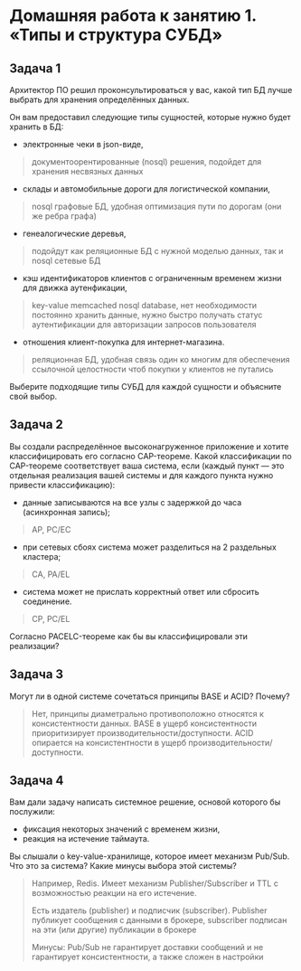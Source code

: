 # Домашняя работа к занятию 1. «Типы и структура СУБД»## Задача 1Архитектор ПО решил проконсультироваться у вас, какой тип БД лучше выбрать для хранения определённых данных.Он вам предоставил следующие типы сущностей, которые нужно будет хранить в БД:- электронные чеки в json-виде,> документоорентированные (nosql) решения, подойдет для хранения несвязных данных- склады и автомобильные дороги для логистической компании,> nosql графовые БД, удобная оптимизация пути по дорогам (они же ребра графа)- генеалогические деревья,> подойдут как реляционные БД с нужной моделью данных, так и nosql сетевые БД- кэш идентификаторов клиентов с ограниченным временем жизни для движка аутенфикации,> key-value memcached nosql database, нет необходимости постоянно хранить данные, нужно быстро получать статус аутентификации для авторизации запросов пользователя - отношения клиент-покупка для интернет-магазина.> реляционная БД, удобная связь один ко многим для обеспечения ссылочной целостности чтоб покупки у клиентов не путалисьВыберите подходящие типы СУБД для каждой сущности и объясните свой выбор.## Задача 2Вы создали распределённое высоконагруженное приложение и хотите классифицировать его согласно CAP-теореме. Какой классификации по CAP-теореме соответствует ваша система, если (каждый пункт — это отдельная реализация вашей системы и для каждого пункта нужно привести классификацию):- данные записываются на все узлы с задержкой до часа (асинхронная запись);> AP, PC/EC- при сетевых сбоях система может разделиться на 2 раздельных кластера;> CA, PA/EL- система может не прислать корректный ответ или сбросить соединение.> CP, PC/ELСогласно PACELC-теореме как бы вы классифицировали эти реализации?## Задача 3Могут ли в одной системе сочетаться принципы BASE и ACID? Почему?> Нет, принципы диаметрально противоположно относятся к консистентности данных. BASE в ущерб консистентности приоритизирует производительности/доступности. ACID опирается на консистентности в ущерб производительности/доступности. ## Задача 4Вам дали задачу написать системное решение, основой которого бы послужили:- фиксация некоторых значений с временем жизни,- реакция на истечение таймаута.Вы слышали о key-value-хранилище, которое имеет механизм Pub/Sub. Что это за система? Какие минусы выбора этой системы?> Например, Redis. Имеет механизм Publisher/Subscriber и TTL с возможностью реакции на его истечение.> > Есть издатель (publisher) и подписчик (subscriber). > Publisher публикует сообщения с данными в брокере, subscriber подписан на эти (или другие) публикации в брокере> > Минусы: Pub/Sub не гарантирует доставки сообщений и не гарантирует консистентности, а также сложен в настройки 